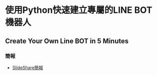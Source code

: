 # 使用Python快速建立專屬的LINE BOT機器人
## Create Your Own Line BOT in 5 Minutes


### 簡報

* [SlideShare簡報](https://www.slideshare.net/YanweiLiu1/pythonline-botcreate-your-own-line-bot-in-5-minutes)